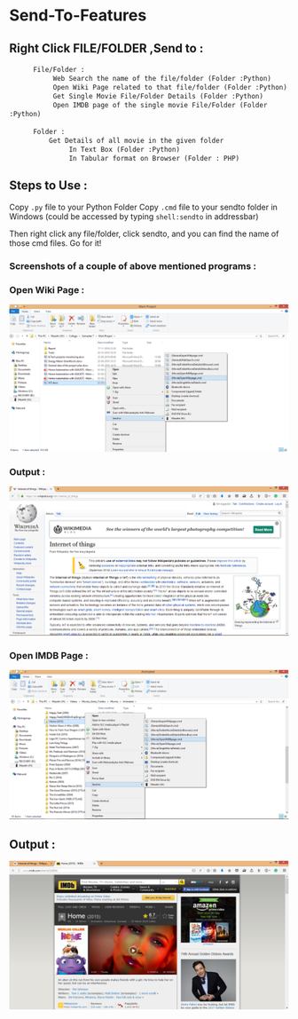 # Send-To-Features
## Right Click FILE/FOLDER ,Send to : 

          File/Folder :
               Web Search the name of the file/folder (Folder :Python)
               Open Wiki Page related to that file/folder (Folder :Python)
               Get Single Movie File/Folder Details (Folder :Python)  
               Open IMDB page of the single movie File/Folder (Folder :Python)

          Folder : 
              Get Details of all movie in the given folder 
                   In Text Box (Folder :Python)
                   In Tabular format on Browser (Folder : PHP)
## Steps to Use :
 Copy `.py` file to your Python Folder
 Copy `.cmd` file to your sendto folder in Windows (could be accessed by typing `shell:sendto` in addressbar)

Then right click any file/folder, click sendto, and you can find the name of those cmd files. Go for it!

### Screenshots of a couple of above mentioned programs :
### Open Wiki Page :
![Screenshot of the output](https://github.com/MazahirHaroon/Send-To-Features/blob/master/OpenWikiPage1.png)
### Output :
![Screenshot of the output](https://github.com/MazahirHaroon/Send-To-Features/blob/master/OpenWikiPage2.png)

### Open IMDB Page : 
![Screenshot of the output](https://github.com/MazahirHaroon/Send-To-Features/blob/master/OpenIMDBPage1.png)
## Output :
![Screenshot of the output](https://github.com/MazahirHaroon/Send-To-Features/blob/master/OpenIMDBPage2.png)

